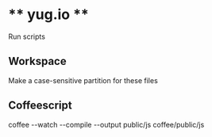 
** yug.io **
============

Run scripts

Workspace
---
Make a case-sensitive partition for these files

Coffeescript
--
coffee --watch --compile --output public/js coffee/public/js
